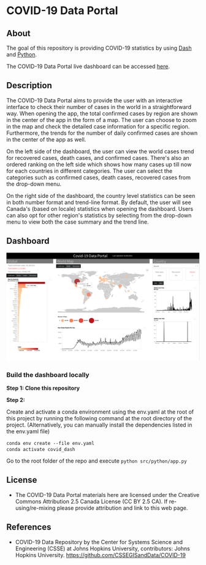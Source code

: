 # COVID-19 Data Portal

## About

The goal of this repository is providing COVID-19 statistics by using [Dash](https://github.com/plotly/dash) and [Python](https://github.com/python).

The COVID-19 Data Portal live dashboard can be accessed [here](https://covid-data-portal.herokuapp.com).

## Description

The COVID-19 Data Portal aims to provide the user with an interactive interface to check their number of cases in the world in a straightforward way. When opening the app, the total confirmed cases by region are shown in the center of the app in the form of a map. The user can choose to zoom in the map and check the detailed case information for a specific region. Furthermore, the trends for the number of daily confirmed cases are shown in the center of the app as well.

On the left side of the dashboard, the user can view the world cases trend for recovered cases, death cases, and confirmed cases. There's also an ordered ranking on the left side which shows how many cases up till now for each countries in different categories. The user can select the categories such as confirmed cases, death cases, recovered cases from the drop-down menu.

On the right side of the dashboard, the country level statistics can be seen in both number format and trend-line format. By default, the user will see Canada's (based on locale) statistics when opening the dashboard. Users can also opt for other region's statistics by selecting from the drop-down menu to view both the case summary and the trend line.

## Dashboard

![](dash-demo.png)

### Build the dashboard locally

**Step 1: Clone this repository**

**Step 2:**

Create and activate a conda environment using the env.yaml at the root of this project by running the following command at the root directory of the project. (Alternatively, you can manually install the dependencies listed in the env.yaml file)

``` {.bash}
conda env create --file env.yaml
conda activate covid_dash
```

Go to the root folder of the repo and execute `python src/python/app.py`

## License

-   The COVID-19 Data Portal materials here are licensed under the Creative Commons Attribution 2.5 Canada License (CC BY 2.5 CA). If re-using/re-mixing please provide attribution and link to this web page.

## References

-   COVID-19 Data Repository by the Center for Systems Science and Engineering (CSSE) at Johns Hopkins University, contributors: Johns Hopkins University. <https://github.com/CSSEGISandData/COVID-19>
